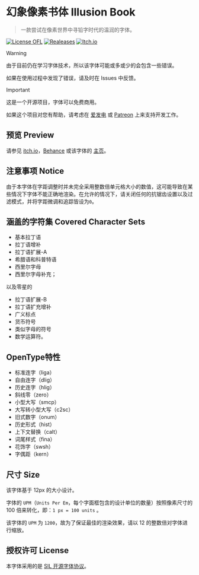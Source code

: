 ﻿# 幻象像素书体 Illusion Book
> 一款尝试在像素世界中寻铅字时代的温润的字体。

[![License OFL](https://img.shields.io/badge/license-OFL--1.1-orange)](https://openfontlicense.org)
[![Realeases](https://img.shields.io/badge/releases-v1.0-blue)](https://github.com/StevenLZH/IllusionBook/releases/)
[![Itch.io](https://img.shields.io/badge/itch.io-illusion--book-FF2449?logo=itch.io&logoColor=white)](itch.io)

> [!WARNING]
> 
> 由于目前仍在学习字体技术，所以该字体可能或多或少的会包含一些错误。
> 
> 如果在使用过程中发现了错误，请及时在 Issues 中反馈。

> [!IMPORTANT]
> 
> 这是一个开源项目，字体可以免费商用。
> 
> 如果这个项目对您有帮助，请考虑在 [爱发电](#) 或 [Patreon](#) 上来支持开发工作。

## 预览 Preview
请参见 [itch.io](#)，[Behance](#) 或该字体的 [主页](#)。

## 注意事项 Notice
由于本字体在字距调整时并未完全采用整数倍单元格大小的数值，这可能导致在某些情况下字体不能正确地渲染。在允许的情况下，请关闭任何的抗锯齿设置以及过滤模式，并将字距微调和追踪皆设为`0`。

## 涵盖的字符集 Covered Character Sets
- 基本拉丁语
- 拉丁语增补
- 拉丁语扩展-A
- 希腊语和科普特语
- 西里尔字母
- 西里尔字母补充；

以及零星的

- 拉丁语扩展-B
- 拉丁语扩充增补
- 广义标点
- 货币符号
- 类似字母的符号
- 数学运算符。

## OpenType特性
- 标准连字（liga）
- 自由连字（dlig）
- 历史连字（hlig）
- 斜线零（zero）
- 小型大写（smcp）
- 大写转小型大写（c2sc）
- 旧式数字（onum）
- 历史形式（hist）
- 上下文替换（calt）
- 词尾样式（fina）
- 花饰字（swsh）
- 字偶距（kern）

## 尺寸 Size
该字体基于 12px 的大小设计。

字体的 `UPM`（`Units Per Em`，每个字面框包含的设计单位的数量）按照像素尺寸的 100 倍来转化，即：`1 px = 100 units` 。

该字体的 `UPM` 为 `1200`，故为了保证最佳的渲染效果，请以 12 的整数倍对字体进行缩放。

## 授权许可 License
本字体采用的是 [SIL 开源字体协议](https://openfontlicense.org/)。
